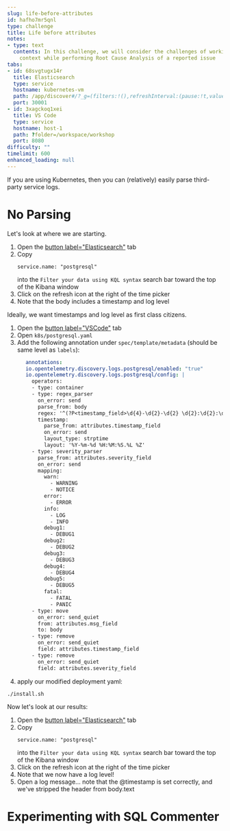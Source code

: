 ```yaml
---
slug: life-before-attributes
id: hafho7mr5qnl
type: challenge
title: Life before attributes
notes:
- type: text
  contents: In this challenge, we will consider the challenges of working with limited
    context while performing Root Cause Analysis of a reported issue
tabs:
- id: 68svgtugx14r
  title: Elasticsearch
  type: service
  hostname: kubernetes-vm
  path: /app/discover#/?_g=(filters:!(),refreshInterval:(pause:!t,value:60000),time:(from:now-15m,to:now))&_a=(columns:!(),dataSource:(dataViewId:'logs-*',type:dataView),filters:!(),hideChart:!f,interval:auto,query:(language:kuery,query:''),sort:!(!('@timestamp',desc)))
  port: 30001
- id: 3xagckoq1xei
  title: VS Code
  type: service
  hostname: host-1
  path: ?folder=/workspace/workshop
  port: 8080
difficulty: ""
timelimit: 600
enhanced_loading: null
---
```


If you are using Kubernetes, then you can (relatively) easily parse third-party service logs.

No Parsing
===
Let's look at where we are starting.

1. Open the [button label="Elasticsearch"](tab-1) tab
2. Copy
    ```kql
    service.name: "postgresql"
    ```
    into the `Filter your data using KQL syntax` search bar toward the top of the Kibana window
3. Click on the refresh icon at the right of the time picker
4. Note that the body includes a timestamp and log level

Ideally, we want timestamps and log level as first class citizens.

1. Open the [button label="VSCode"](tab-2) tab
2. Open `k8s/postgresql.yaml`
3. Add the following annotation under `spec/template/metadata` (should be same level as `labels`):
  ```yaml
        annotations:
        io.opentelemetry.discovery.logs.postgresql/enabled: "true"
        io.opentelemetry.discovery.logs.postgresql/config: |
          operators:
          - type: container
          - type: regex_parser
            on_error: send
            parse_from: body
            regex: '^(?P<timestamp_field>\d{4}-\d{2}-\d{2} \d{2}:\d{2}:\d{2}.\d{3} [A-z]+)\s\[\d{2}\]\s(?P<severity_field>[A-Z]+):\s*(?<msg_field>.*)$'
            timestamp:
              parse_from: attributes.timestamp_field
              on_error: send
              layout_type: strptime
              layout: '%Y-%m-%d %H:%M:%S.%L %Z'
          - type: severity_parser
            parse_from: attributes.severity_field
            on_error: send
            mapping:
              warn: 
                - WARNING
                - NOTICE
              error:
                - ERROR
              info: 
                - LOG
                - INFO
              debug1:
                - DEBUG1
              debug2:
                - DEBUG2
              debug3:
                - DEBUG3
              debug4:
                - DEBUG4
              debug5:
                - DEBUG5
              fatal:
                - FATAL
                - PANIC
          - type: move
            on_error: send_quiet
            from: attributes.msg_field
            to: body
          - type: remove
            on_error: send_quiet
            field: attributes.timestamp_field
          - type: remove
            on_error: send_quiet
            field: attributes.severity_field
  ```
4. apply our modified deployment yaml:
  ```
  ./install.sh
  ```

Now let's look at our results:
1. Open the [button label="Elasticsearch"](tab-1) tab
2. Copy
    ```kql
    service.name: "postgresql"
    ```
    into the `Filter your data using KQL syntax` search bar toward the top of the Kibana window
3. Click on the refresh icon at the right of the time picker
4. Note that we now have a log level!
5. Open a log message... note that the @timestamp is set correctly, and we've stripped the header from body.text

# Experimenting with SQL Commenter
